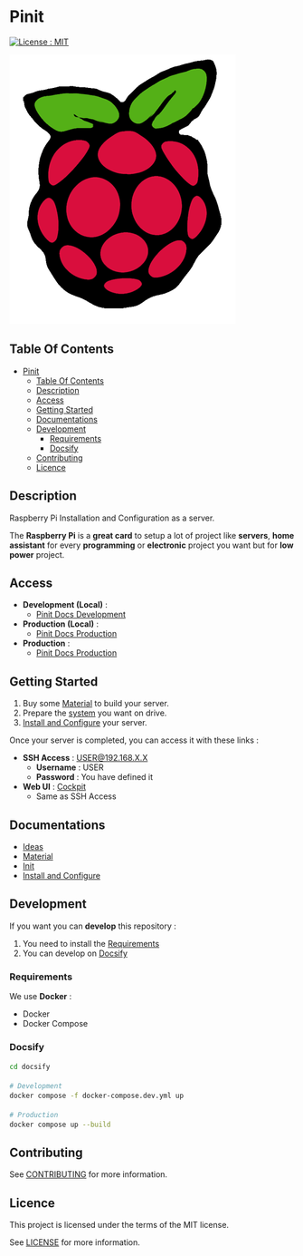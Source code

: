 # Pinit

[![License : MIT](https://img.shields.io/badge/License-MIT-yellow.svg)](https://opensource.org/licenses/MIT)

![Icon](./icon.png)

## Table Of Contents

- [Pinit](#pinit)
  - [Table Of Contents](#table-of-contents)
  - [Description](#description)
  - [Access](#access)
  - [Getting Started](#getting-started)
  - [Documentations](#documentations)
  - [Development](#development)
    - [Requirements](#requirements)
    - [Docsify](#docsify)
  - [Contributing](#contributing)
  - [Licence](#licence)

## Description

Raspberry Pi Installation and Configuration as a server.

The **Raspberry Pi** is a **great card** to setup a lot of project like **servers**, **home assistant** for every **programming** or **electronic** project you want but for **low power** project.

## Access

- **Development (Local)** :
  - [Pinit Docs Development](http://localhost:6007)
- **Production (Local)** :
  - [Pinit Docs Production](http://localhost:6007)
- **Production** :
  - [Pinit Docs Production](https://proginfra.gitlab.io/pinit)

## Getting Started

1) Buy some [Material](./docs/material.md) to build your server.
2) Prepare the [system](./docs/init.md) you want on drive.
3) [Install and Configure](./docs/configure.md) your server.

Once your server is completed, you can access it with these links :

- **SSH Access** : USER@192.168.X.X
  - **Username** : USER
  - **Password** : You have defined it
- **Web UI** : [Cockpit](https://192.168.X.X:9090)
  - Same as SSH Access

## Documentations

- [Ideas](./docs/ideas.md)
- [Material](./docs/material.md)
- [Init](./docs/init.md)
- [Install and Configure](./docs/configure.md)

## Development

If you want you can **develop** this repository :

1) You need to install the [Requirements](#requirements)
2) You can develop on [Docsify](#docsify)

### Requirements

We use **Docker** :

- Docker
- Docker Compose

### Docsify

```bash
cd docsify

# Development
docker compose -f docker-compose.dev.yml up

# Production
docker compose up --build
```

## Contributing

See [CONTRIBUTING](./CONTRIBUTING.md) for more information.

## Licence

This project is licensed under the terms of the MIT license.

See [LICENSE](./LICENCE.md) for more information.
